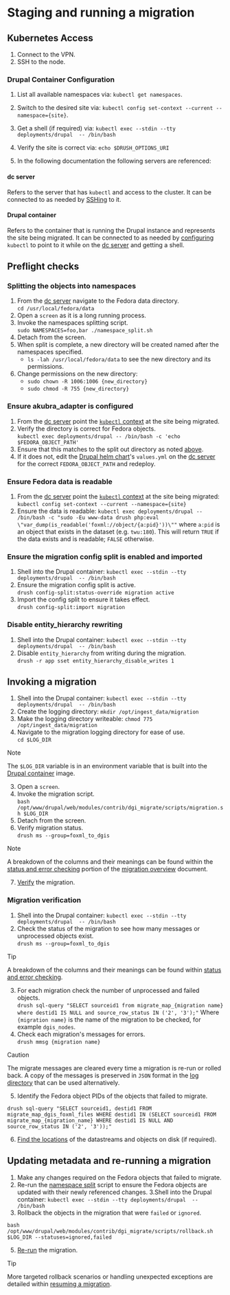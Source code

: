 # Staging and running a migration

## Kubernetes Access

1. Connect to the VPN.
2. SSH to the node.

### Drupal Container Configuration
1. List all available namespaces via: `kubectl get namespaces`.
2. Switch to the desired site via: `kubectl config set-context --current
--namespace={site}`.
3. Get a shell (if required) via:
   `kubectl exec --stdin --tty deployments/drupal  -- /bin/bash`
4. Verify the site is correct via:
   `echo $DRUSH_OPTIONS_URI`

5. In the following documentation the following servers are referenced:

#### dc server
Refers to the server that has `kubectl` and access to the cluster. It can be
connected to as needed by [SSHing][kubernetes-access] to it.

#### Drupal container
Refers to the container that is running the Drupal instance and represents the
site being migrated. It can be connected to as needed by
[configuring][drupal-container-config] `kubectl` to point to it while on the
[dc server][dc-server] and getting a shell.

## Preflight checks

### Splitting the objects into namespaces

1. From the [dc server][dc-server] navigate to the Fedora data directory.<br />
   `cd /usr/local/fedora/data`
2. Open a `screen` as it is a long running process.
3. Invoke the namespaces splitting script.<br />
   `sudo NAMESPACES=foo,bar ./namespace_split.sh`
4. Detach from the screen.
5. When split is complete, a new directory will be created named after the namespaces specified.
    - `ls -lah /usr/local/fedora/data` to see the new directory and its permissions.
6. Change permissions on the new directory:
    - `sudo chown -R 1006:1006 {new_directory}`
    - `sudo chmod -R 755 {new_directory}`

### Ensure akubra_adapter is configured

1. From the [dc server][dc-server] point the
[`kubectl` context][drupal-container-config] at the site being migrated.
2. Verify the directory is correct for Fedora objects.<br />
   `kubectl exec deployments/drupal -- /bin/bash -c 'echo $FEDORA_OBJECT_PATH'`
3. Ensure that this matches to the split out directory as noted [above][split].
4. If it does not, edit the [Drupal helm chart][helm-chart]'s `values.yml` on
   the [dc server][dc-server] for the correct `FEDORA_OBJECT_PATH` and redeploy.

### Ensure Fedora data is readable

1. From the [dc server][dc-server] point the
   [`kubectl` context][drupal-container-config] at the site being migrated:
    `kubectl config set-context --current --namespace={site}`
2. Ensure the data is readable: 
   `kubectl exec deployments/drupal -- /bin/bash -c "sudo -Eu www-data drush php:eval \"var_dump(is_readable('foxml://object/{a:pid}'))\""`
   where `a:pid` is an object that exists in the dataset (e.g. `twu:180`).
   This will return `TRUE` if the data exists and is readable; `FALSE` otherwise.

### Ensure the migration config split is enabled and imported

1. Shell into the Drupal container: `kubectl exec --stdin --tty deployments/drupal  -- /bin/bash`
2. Ensure the migration config split is active.<br />
   `drush config-split:status-override migration active`
3. Import the config split to ensure it takes effect.<br />
   `drush config-split:import migration`

### Disable entity_hierarchy rewriting
1. Shell into the Drupal container: `kubectl exec --stdin --tty deployments/drupal  -- /bin/bash`
2. Disable `entity_hierarchy` from writing during the migration.<br />
   `drush -r app sset entity_hierarchy_disable_writes 1`

## Invoking a migration

1. Shell into the Drupal container: `kubectl exec --stdin --tty deployments/drupal  -- /bin/bash`
2. Create the logging directory: `mkdir /opt/ingest_data/migration`
3. Make the logging directory writeable:
   `chmod 775 /opt/ingest_data/migration`
5. Navigate to the migration logging directory for ease of use.<br />
   `cd $LOG_DIR`
> [!NOTE]
> The `$LOG_DIR` variable is in an environment variable that is built into the
> [Drupal container][log-dir] image.
3. Open a `screen`.
4. Invoke the migration script.<br />
   `bash /opt/www/drupal/web/modules/contrib/dgi_migrate/scripts/migration.sh $LOG_DIR`
5. Detach from the screen.
6. Verify migration status.<br />
   `drush ms --group=foxml_to_dgis`
> [!NOTE]
> A breakdown of the columns and their meanings can be found within the
[status and error checking][status-and-error] portion of the
> [migration overview][migration-overview] document.
7. [Verify][verify] the migration.

### Migration verification
1. Shell into the Drupal container: `kubectl exec --stdin --tty deployments/drupal  -- /bin/bash`
2. Check the status of the migration to see how many messages or unprocessed
objects exist.<br />
   `drush ms --group=foxml_to_dgis`
> [!TIP]
> A breakdown of the columns and their meanings can be found within
> [status and error checking][status-and-error].
3. For each migration check the number of unprocessed and failed objects.<br />
   `drush sql-query "SELECT sourceid1 from migrate_map_{migration name} where destid1 IS NULL and source_row_status IN ('2', '3');"`
Where `{migration name}` is the name of the migration to be checked, for example
`dgis_nodes`.
4. Check each migration's messages for errors.<br />
   `drush mmsg {migration name}`
> [!CAUTION]
> The migrate messages are cleared every time a migration is re-run or rolled
> back. A copy of the messages is preserved in `JSON` format in the
> [log directory][log-directory] that can be used alternatively.
5. Identify the Fedora object PIDs of the objects that failed to migrate.
```
drush sql-query "SELECT sourceid1, destid1 FROM migrate_map_dgis_foxml_files WHERE destid1 IN (SELECT sourceid1 FROM migrate_map_{migration_name} WHERE destid1 IS NULL AND source_row_status IN ('2', '3'));"
```
6. [Find the locations][foxml-wrapper] of the datastreams and objects on disk
(if required).

## Updating metadata and re-running a migration
1. Make any changes required on the Fedora objects that failed to migrate.
2. Re-run the [namespace split][split] script to ensure the Fedora objects are
updated with their newly referenced changes.
3.Shell into the Drupal container: `kubectl exec --stdin --tty deployments/drupal  -- /bin/bash`
4. Rollback the objects in the migration that were `failed` or `ignored`.<br />
```
bash /opt/www/drupal/web/modules/contrib/dgi_migrate/scripts/rollback.sh $LOG_DIR --statuses=ignored,failed
```
5. [Re-run](#invoking-a-migration) the migration.

> [!TIP]
> More targeted rollback scenarios or handling unexpected exceptions are
> detailed within [resuming a migration][resuming].

[kubernetes-access]: #kubernetes-access
[drupal-container-config]: #drupal-container-configuration
[dc-server]: #dc-server
[drupal-server]: #drupal-container
[split]: #splitting-the-objects-into-namespaces
[log-dir]: https://github.com/discoverygarden/bceln-drupal/blob/20226a504bd97853d737d08d39ee3236304a6709/Dockerfile#L57
[status-and-error]: migration_overview.md#status-and-error-checking
[migration-overview]: migration_overview.md
[helm-chart]: devops.md#drupal
[logging]: migration_overview.md#logging
[verify]: #migration-verification
[status-and-error]: migration_overview.md#status-and-error-checking
[log-directory]: migration_overview.md#logging
[foxml-wrapper]: migration_overview.md#resolving-foxml-paths
[migration-errors]: migration_overview.md#expected-parsing-failures
[resuming]: migration_overview.md#resuming-a-migration
